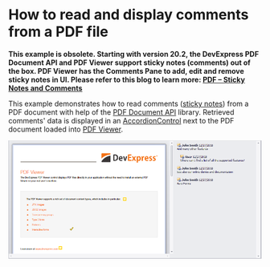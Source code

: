 # How to read and display comments from a PDF file

**This example is obsolete. Starting with version 20.2, the DevExpress PDF Document API and PDF Viewer support sticky notes (comments) out of the box. PDF Viewer has the Comments Pane to add, edit and remove sticky notes in UI. Please refer to this blog to learn more: [PDF – Sticky Notes and Comments](https://community.devexpress.com/blogs/office/archive/2020/11/17/pdf-sticky-notes-and-comments.aspx)**

This example demonstrates how to read comments ([sticky notes](https://documentation.devexpress.com/OfficeFileAPI/DevExpress.Pdf.PdfTextAnnotation.class)) from a PDF document with help of the [PDF Document API](https://docs.devexpress.com/OfficeFileAPI/16491/pdf-document-api) library. Retrieved comments' data is displayed in an [AccordionControl](https://docs.devexpress.com/WindowsForms/114553/controls-and-libraries/navigation-controls/accordion-control) next to the PDF document loaded into [PDF Viewer](https://docs.devexpress.com/WindowsForms/15216/controls-and-libraries/pdf-viewer).

![](https://github.com/DevExpress-Examples/How-to-read-and-display-comments-from-a-PDF-file/blob/18.2.4%2B/Comments_Panel.png)
